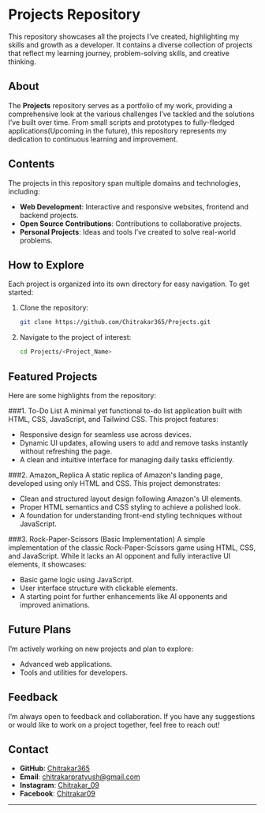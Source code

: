 # Projects Repository  

This repository showcases all the projects I’ve created, highlighting my skills and growth as a developer. It contains a diverse collection of projects that reflect my learning journey, problem-solving skills, and creative thinking.  

## About  

The **Projects** repository serves as a portfolio of my work, providing a comprehensive look at the various challenges I’ve tackled and the solutions I’ve built over time. From small scripts and prototypes to fully-fledged applications(Upcoming in the future), this repository represents my dedication to continuous learning and improvement.  

## Contents  

The projects in this repository span multiple domains and technologies, including:  

- **Web Development**: Interactive and responsive websites, frontend and backend projects.  
- **Open Source Contributions**: Contributions to collaborative projects.  
- **Personal Projects**: Ideas and tools I’ve created to solve real-world problems.  

## How to Explore  

Each project is organized into its own directory for easy navigation. To get started:  

1. Clone the repository:  
   ```bash  
   git clone https://github.com/Chitrakar365/Projects.git  
   ```  

2. Navigate to the project of interest:  
   ```bash  
   cd Projects/<Project_Name>  
   ```  


## Featured Projects  

Here are some highlights from the repository:  

###1. To-Do List
A minimal yet functional to-do list application built with HTML, CSS, JavaScript, and Tailwind CSS. This project features:
- Responsive design for seamless use across devices.
- Dynamic UI updates, allowing users to add and remove tasks instantly without refreshing the page.
- A clean and intuitive interface for managing daily tasks efficiently.

###2. Amazon_Replica
A static replica of Amazon's landing page, developed using only HTML and CSS. This project demonstrates:
- Clean and structured layout design following Amazon's UI elements.
- Proper HTML semantics and CSS styling to achieve a polished look.
- A foundation for understanding front-end styling techniques without JavaScript.

###3. Rock-Paper-Scissors (Basic Implementation)
A simple implementation of the classic Rock-Paper-Scissors game using HTML, CSS, and JavaScript. While it lacks an AI opponent and fully interactive UI elements, it showcases:
- Basic game logic using JavaScript.
- User interface structure with clickable elements.
- A starting point for further enhancements like AI opponents and improved animations.
  

## Future Plans  

I’m actively working on new projects and plan to explore:  
- Advanced web applications. 
- Tools and utilities for developers.  

## Feedback  

I’m always open to feedback and collaboration. If you have any suggestions or would like to work on a project together, feel free to reach out!  

## Contact  

- **GitHub**: [Chitrakar365](https://github.com/Chitrakar365)  
- **Email**: [chitrakarpratyush@gmail.com](chitrakarpratyush@gmail.com)
- **Instagram**: [Chitrakar_09](https://www.instagram.com/chitrakar_09/)  
- **Facebook**: [Chitrakar09](https://www.facebook.com/chitrakar09)  

---  
